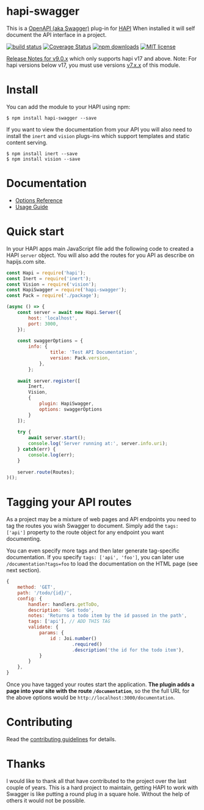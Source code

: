 # hapi-swagger

This is a [OpenAPI (aka Swagger)](https://openapis.org/) plug-in for [HAPI](http://hapijs.com/) When installed it will self document the API interface
in a project.

[![build status](https://img.shields.io/travis/glennjones/hapi-swagger.svg?style=flat-square)](http://travis-ci.org/glennjones/hapi-swagger)
[![Coverage Status](https://img.shields.io/coveralls/glennjones/hapi-swagger/dev.svg?style=flat-square)](https://coveralls.io/r/glennjones/hapi-swagger)
[![npm downloads](https://img.shields.io/npm/dm/hapi-swagger.svg?style=flat-square)](https://www.npmjs.com/package/hapi-swagger)
[![MIT license](http://img.shields.io/badge/license-MIT-blue.svg?style=flat-square)](https://raw.github.com/glennjones/microformat-shic/master/license.txt)

[Release Notes for v9.0.x](https://github.com/glennjones/hapi-swagger/issues/487) which only supports hapi v17 and above.
Note: For hapi versions below v17, you must use versions [v7.x.x](https://github.com/glennjones/hapi-swagger/tree/v7.x) of this module.

# Install

You can add the module to your HAPI using npm:

    $ npm install hapi-swagger --save

If you want to view the documentation from your API you will also need to install the `inert` and `vision` plugs-ins which support templates and static
content serving.

    $ npm install inert --save
    $ npm install vision --save

# Documentation

* [Options Reference](optionsreference.md)
* [Usage Guide](usageguide.md)


# Quick start

In your HAPI apps main JavaScript file add the following code to created a HAPI `server` object. You will also add the routes for you API as describe on hapijs.com site.


```Javascript
const Hapi = require('hapi');
const Inert = require('inert');
const Vision = require('vision');
const HapiSwagger = require('hapi-swagger');
const Pack = require('./package');

(async () => {
    const server = await new Hapi.Server({
        host: 'localhost',
        port: 3000,
    });
    
    const swaggerOptions = {
        info: {
                title: 'Test API Documentation',
                version: Pack.version,
            },
        };
    
    await server.register([
        Inert,
        Vision,
        {
            plugin: HapiSwagger,
            options: swaggerOptions
        }
    ]);
    
    try {
        await server.start();
        console.log('Server running at:', server.info.uri);
    } catch(err) {
        console.log(err);
    }
    
    server.route(Routes);
)();
```

# Tagging your API routes
As a project may be a mixture of web pages and API endpoints you need to tag the routes you wish Swagger to
document. Simply add the `tags: ['api']` property to the route object for any endpoint you want documenting.

You can even specify more tags and then later generate tag-specific documentation. If you specify
`tags: ['api', 'foo']`, you can later use `/documentation?tags=foo` to load the documentation on the
HTML page (see next section).

```Javascript
{
    method: 'GET',
    path: '/todo/{id}/',
    config: {
        handler: handlers.getToDo,
        description: 'Get todo',
        notes: 'Returns a todo item by the id passed in the path',
        tags: ['api'], // ADD THIS TAG
        validate: {
            params: {
                id : Joi.number()
                        .required()
                        .description('the id for the todo item'),
            }
        }
    },
}
```

Once you have tagged your routes start the application. __The plugin adds a page into your site with the route `/documentation`__,
so the the full URL for the above options would be `http://localhost:3000/documentation`.



# Contributing

Read the [contributing guidelines](https://github.com/glennjones/hapi-swagger/blob/master/.github/CONTRIBUTING.md) for details.




# Thanks
I would like to thank all that have contributed to the project over the last couple of years. This is a hard project to maintain, getting HAPI to work with Swagger is like putting a round plug in a square hole. Without the help of others it would not be possible.
